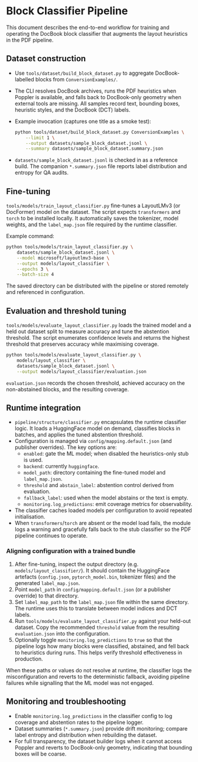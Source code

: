 # Block Classifier Pipeline

This document describes the end-to-end workflow for training and operating the
DocBook block classifier that augments the layout heuristics in the PDF
pipeline.

## Dataset construction

* Use `tools/dataset/build_block_dataset.py` to aggregate DocBook-labelled
  blocks from `ConversionExamples/`.
* The CLI resolves DocBook archives, runs the PDF heuristics when Poppler is
  available, and falls back to DocBook-only geometry when external tools are
  missing. All samples record text, bounding boxes, heuristic styles, and the
  DocBook (DCT) labels.
* Example invocation (captures one title as a smoke test):

  ```bash
  python tools/dataset/build_block_dataset.py ConversionExamples \
      --limit 1 \
      --output datasets/sample_block_dataset.jsonl \
      --summary datasets/sample_block_dataset.summary.json
  ```

* `datasets/sample_block_dataset.jsonl` is checked in as a reference build. The
  companion `*.summary.json` file reports label distribution and entropy for QA
  audits.

## Fine-tuning

`tools/models/train_layout_classifier.py` fine-tunes a LayoutLMv3 (or DocFormer)
model on the dataset. The script expects `transformers` and `torch` to be
installed locally. It automatically saves the tokenizer, model weights, and the
`label_map.json` file required by the runtime classifier.

Example command:

```bash
python tools/models/train_layout_classifier.py \
    datasets/sample_block_dataset.jsonl \
    --model microsoft/layoutlmv3-base \
    --output models/layout_classifier \
    --epochs 3 \
    --batch-size 4
```

The saved directory can be distributed with the pipeline or stored remotely and
referenced in configuration.

## Evaluation and threshold tuning

`tools/models/evaluate_layout_classifier.py` loads the trained model and a held
out dataset split to measure accuracy and tune the abstention threshold. The
script enumerates confidence levels and returns the highest threshold that
preserves accuracy while maximising coverage.

```bash
python tools/models/evaluate_layout_classifier.py \
    models/layout_classifier \
    datasets/sample_block_dataset.jsonl \
    --output models/layout_classifier/evaluation.json
```

`evaluation.json` records the chosen threshold, achieved accuracy on the
non-abstained blocks, and the resulting coverage.

## Runtime integration

* `pipeline/structure/classifier.py` encapsulates the runtime classifier logic.
  It loads a HuggingFace model on demand, classifies blocks in batches, and
  applies the tuned abstention threshold.
* Configuration is managed via `config/mapping.default.json` (and publisher
  overrides). The key options are:
  * `enabled`: gate the ML model; when disabled the heuristics-only stub is used.
  * `backend`: currently `huggingface`.
  * `model_path`: directory containing the fine-tuned model and `label_map.json`.
  * `threshold` and `abstain_label`: abstention control derived from evaluation.
  * `fallback_label`: used when the model abstains or the text is empty.
  * `monitoring.log_predictions`: emit coverage metrics for observability.
* The classifier caches loaded models per configuration to avoid repeated
  initialisation.
* When `transformers`/`torch` are absent or the model load fails, the module
  logs a warning and gracefully falls back to the stub classifier so the PDF
  pipeline continues to operate.

### Aligning configuration with a trained bundle

1. After fine-tuning, inspect the output directory (e.g.
   `models/layout_classifier/`). It should contain the HuggingFace artefacts
   (`config.json`, `pytorch_model.bin`, tokenizer files) and the generated
   `label_map.json`.
2. Point `model_path` in `config/mapping.default.json` (or a publisher override)
   to that directory.
3. Set `label_map_path` to the `label_map.json` file within the same directory.
   The runtime uses this to translate between model indices and DCT labels.
4. Run `tools/models/evaluate_layout_classifier.py` against your held-out
   dataset. Copy the recommended `threshold` value from the resulting
   `evaluation.json` into the configuration.
5. Optionally toggle `monitoring.log_predictions` to `true` so that the pipeline
   logs how many blocks were classified, abstained, and fell back to heuristics
   during runs. This helps verify threshold effectiveness in production.

When these paths or values do not resolve at runtime, the classifier logs the
misconfiguration and reverts to the deterministic fallback, avoiding pipeline
failures while signalling that the ML model was not engaged.

## Monitoring and troubleshooting

* Enable `monitoring.log_predictions` in the classifier config to log coverage
  and abstention rates to the pipeline logger.
* Dataset summaries (`*.summary.json`) provide drift monitoring; compare label
  entropy and distribution when rebuilding the dataset.
* For full transparency, the dataset builder logs when it cannot access Poppler
  and reverts to DocBook-only geometry, indicating that bounding boxes will be
  coarse.
